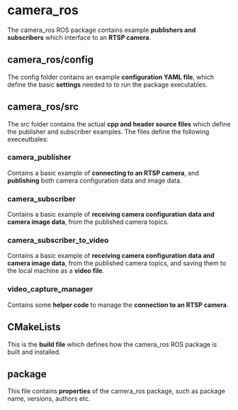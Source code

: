 # camera_ros

The camera_ros ROS package contains example **publishers and subscribers** which interface to an **RTSP camera**.

## camera_ros/config

The config folder contains an example **configuration YAML file**, which define the basic **settings** needed to to run the package executables.

## camera_ros/src

The src folder contains the actual **cpp and header source files** which define the publisher and subscriber examples. The files define the following execeutbales:

### camera_publisher

Contains a basic example of **connecting to an RTSP camera**, and **publishing** both camera configuration data and image data.

### camera_subscriber

Contains a basic example of **receiving camera configuration data and camera image data**, from the published camera topics.

### camera_subscriber_to_video

Contains a basic example of **receiving camera configuration data and camera image data**, from the published camera topics, and saving them to the local machine as a **video file**.

### video_capture_manager

Contains some **helper code** to manage the **connection to an RTSP camera**.

## CMakeLists

This is the **build file** which defines how the camera_ros ROS package is built and installed.

## package

This file contains **properties** of the camera_ros package, such as package name, versions, authors etc.